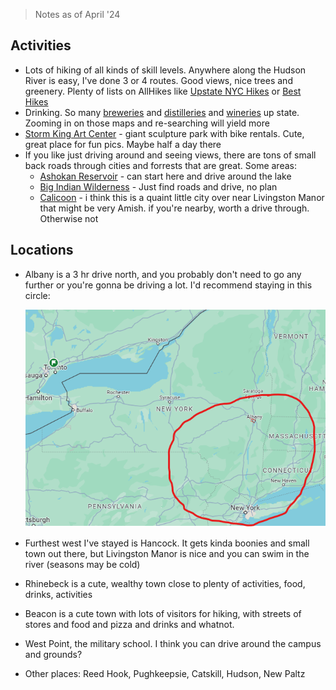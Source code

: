 > Notes as of April '24

## Activities
- Lots of hiking of all kinds of skill levels. Anywhere along the Hudson River is easy, I've done 3 or 4 routes. Good views, nice
  trees and greenery. Plenty of lists on AllHikes like [Upstate NYC Hikes](https://www.alltrails.com/lists/upstate-new-york) or
  [Best Hikes](https://jessieonajourney.com/best-hikes-in-upstate-new-york/)
- Drinking. So many [breweries](https://www.google.com/maps/search/brewery/@41.8269701,-74.159889,9.5z/data=!4m2!2m1!6e5?entry=ttu) 
  and [distilleries](https://www.google.com/maps/search/distillery/@41.7755667,-74.1889097,9z/data=!3m1!4b1?entry=ttu)
  and [wineries](https://www.google.com/maps/search/winery/@41.7678438,-74.3639274,9.75z/data=!4m2!2m1!6e5?entry=ttu) up state.
  Zooming in on those maps and re-searching will yield more
- [Storm King Art Center](https://stormking.org/) - giant sculpture park with bike rentals. Cute, great place for fun pics. Maybe half a day there
- If you like just driving around and seeing views, there are tons of small back roads through cities and forrests that are great. Some areas:
  - [Ashokan Reservoir](https://maps.app.goo.gl/n8rJ21T3thyCCW3s9) - can start here and drive around the lake
  - [Big Indian Wilderness](https://maps.app.goo.gl/PShioxZsB6EmtNxu9) - Just find roads and drive, no plan
  - [Calicoon](https://maps.app.goo.gl/UmMx6iUebobHqmAa8) - i think this is a quaint little city over near Livingston Manor that might be very Amish.
    if you're nearby, worth a drive through. Otherwise not

## Locations
- Albany is a 3 hr drive north, and you probably don't need to go any further or you're gonna be driving a lot. I'd recommend staying in this circle:

  ![image](https://github.com/KashMoneyMillionaire/kash.money/blob/main/content/blog/Upstate-NYC-Boundary.png?raw=true)
- Furthest west I've stayed is Hancock. It gets kinda boonies and small town out there, but Livingston Manor is nice and you can swim in the river (seasons may be cold)
- Rhinebeck is a cute, wealthy town close to plenty of activities, food, drinks, activities
- Beacon is a cute town with lots of visitors for hiking, with streets of stores and food and pizza and drinks and whatnot.
- West Point, the military school. I think you can drive around the campus and grounds?
- Other places: Reed Hook, Pughkeepsie, Catskill, Hudson, New Paltz
